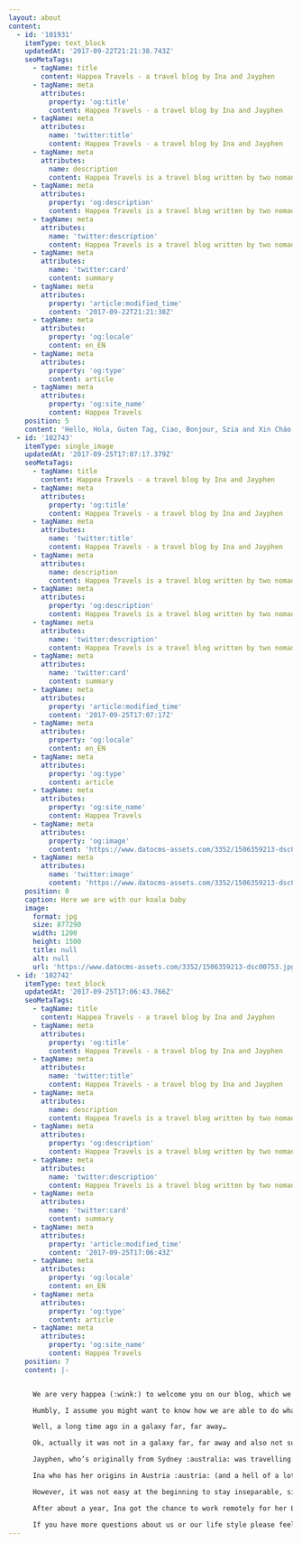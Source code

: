 ```yaml
---
layout: about
content:
  - id: '101931'
    itemType: text_block
    updatedAt: '2017-09-22T21:21:38.743Z'
    seoMetaTags:
      - tagName: title
        content: Happea Travels - a travel blog by Ina and Jayphen
      - tagName: meta
        attributes:
          property: 'og:title'
          content: Happea Travels - a travel blog by Ina and Jayphen
      - tagName: meta
        attributes:
          name: 'twitter:title'
          content: Happea Travels - a travel blog by Ina and Jayphen
      - tagName: meta
        attributes:
          name: description
          content: Happea Travels is a travel blog written by two nomads exploring the earth while working from their laptops.
      - tagName: meta
        attributes:
          property: 'og:description'
          content: Happea Travels is a travel blog written by two nomads exploring the earth while working from their laptops.
      - tagName: meta
        attributes:
          name: 'twitter:description'
          content: Happea Travels is a travel blog written by two nomads exploring the earth while working from their laptops.
      - tagName: meta
        attributes:
          name: 'twitter:card'
          content: summary
      - tagName: meta
        attributes:
          property: 'article:modified_time'
          content: '2017-09-22T21:21:38Z'
      - tagName: meta
        attributes:
          property: 'og:locale'
          content: en_EN
      - tagName: meta
        attributes:
          property: 'og:type'
          content: article
      - tagName: meta
        attributes:
          property: 'og:site_name'
          content: Happea Travels
    position: 5
    content: 'Hello, Hola, Guten Tag, Ciao, Bonjour, Szia and Xin Cháo, fellow citizens of the world, travel enthusiasts and travellers to be.'
  - id: '102743'
    itemType: single_image
    updatedAt: '2017-09-25T17:07:17.379Z'
    seoMetaTags:
      - tagName: title
        content: Happea Travels - a travel blog by Ina and Jayphen
      - tagName: meta
        attributes:
          property: 'og:title'
          content: Happea Travels - a travel blog by Ina and Jayphen
      - tagName: meta
        attributes:
          name: 'twitter:title'
          content: Happea Travels - a travel blog by Ina and Jayphen
      - tagName: meta
        attributes:
          name: description
          content: Happea Travels is a travel blog written by two nomads exploring the earth while working from their laptops.
      - tagName: meta
        attributes:
          property: 'og:description'
          content: Happea Travels is a travel blog written by two nomads exploring the earth while working from their laptops.
      - tagName: meta
        attributes:
          name: 'twitter:description'
          content: Happea Travels is a travel blog written by two nomads exploring the earth while working from their laptops.
      - tagName: meta
        attributes:
          name: 'twitter:card'
          content: summary
      - tagName: meta
        attributes:
          property: 'article:modified_time'
          content: '2017-09-25T17:07:17Z'
      - tagName: meta
        attributes:
          property: 'og:locale'
          content: en_EN
      - tagName: meta
        attributes:
          property: 'og:type'
          content: article
      - tagName: meta
        attributes:
          property: 'og:site_name'
          content: Happea Travels
      - tagName: meta
        attributes:
          property: 'og:image'
          content: 'https://www.datocms-assets.com/3352/1506359213-dsc00753.jpg?'
      - tagName: meta
        attributes:
          name: 'twitter:image'
          content: 'https://www.datocms-assets.com/3352/1506359213-dsc00753.jpg?'
    position: 0
    caption: Here we are with our koala baby
    image:
      format: jpg
      size: 877290
      width: 1200
      height: 1500
      title: null
      alt: null
      url: 'https://www.datocms-assets.com/3352/1506359213-dsc00753.jpg?'
  - id: '102742'
    itemType: text_block
    updatedAt: '2017-09-25T17:06:43.766Z'
    seoMetaTags:
      - tagName: title
        content: Happea Travels - a travel blog by Ina and Jayphen
      - tagName: meta
        attributes:
          property: 'og:title'
          content: Happea Travels - a travel blog by Ina and Jayphen
      - tagName: meta
        attributes:
          name: 'twitter:title'
          content: Happea Travels - a travel blog by Ina and Jayphen
      - tagName: meta
        attributes:
          name: description
          content: Happea Travels is a travel blog written by two nomads exploring the earth while working from their laptops.
      - tagName: meta
        attributes:
          property: 'og:description'
          content: Happea Travels is a travel blog written by two nomads exploring the earth while working from their laptops.
      - tagName: meta
        attributes:
          name: 'twitter:description'
          content: Happea Travels is a travel blog written by two nomads exploring the earth while working from their laptops.
      - tagName: meta
        attributes:
          name: 'twitter:card'
          content: summary
      - tagName: meta
        attributes:
          property: 'article:modified_time'
          content: '2017-09-25T17:06:43Z'
      - tagName: meta
        attributes:
          property: 'og:locale'
          content: en_EN
      - tagName: meta
        attributes:
          property: 'og:type'
          content: article
      - tagName: meta
        attributes:
          property: 'og:site_name'
          content: Happea Travels
    position: 7
    content: |-


      We are very happea (:wink:) to welcome you on our blog, which we created to share our experiences, adventures and a bunch of travel tips with all of you, who happen to visit places, that we have visited in the past year already, or to take you live on one of our current adventures with us.

      Humbly, I assume you might want to know how we are able to do what we are doing and how we got here in the first place. 

      Well, a long time ago in a galaxy far, far away…

      Ok, actually it was not in a galaxy far, far away and also not such a long time ago but more like London area about a year and a bit, that Jayphen and Ina met in Battersea Park playing frisbee, drinking beers and wine and were inseparable ever since. 

      Jayphen, who’s originally from Sydney :australia: was travelling Europe already at that time, staying in London for a couple of months, working remotely as a designer and developer for an Australian start up. 

      Ina who has her origins in Austria :austria: (and a hell of a lot of Eastern European roots) studied in the UK and just started her second year of working for a production company in London as a designer and animator. 

      However, it was not easy at the beginning to stay inseparable, since Jayphen was travelling around Europe and Ina tried to visit him as much as she could afford with her annual leave days (usually every second week, booking a long weekend off). Because let’s be honest it’s nicer to go to Paris, Zürich, Split or Iceland on a weekend than spending £5 for a pint in London and everybody who’s been there knows, you need at least three to make you forget it’s always cloudy. 

      After about a year, Ina got the chance to work remotely for her London based company and was finally able to join Jayphen on his adventure and here we are now. Travelling the world together and trying to stay for at least a month or two in each country to really suck in all the breath taking impressions, the wide variety of different cultures and more often than not the food that all those beautiful countries have to offer to their citizens of the world.

      If you have more questions about us or our life style please feel free to leave us a comment or drop us a private message anytime and until then: HAPPEA TRAVELS :tada:
---
```



